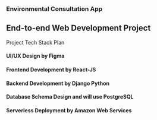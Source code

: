 ### Environmental Consultation App

## End-to-end Web Development Project

Project Tech Stack Plan

#### UI/UX Design by Figma
#### Frontend Development by React-JS
#### Backend Development by Django Python
#### Database Schema Design and will use PostgreSQL 
#### Serverless Deployment by Amazon Web Services 